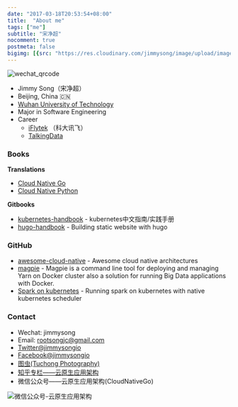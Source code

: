 ```yaml
---
date: "2017-03-18T20:53:54+08:00"
title:  "About me"
tags: ["me"]
subtitle: "宋净超"
nocomment: true
postmeta: false
bigimg: [{src: "https://res.cloudinary.com/jimmysong/image/upload/images/dark-side-of-the-moon.jpg", desc: "Dark Side of the Moon-Pink Floyd"}]
---
```


![wechat_qrcode](https://res.cloudinary.com/jimmysong/image/upload/images/jimmysong-wechat-qrcode.jpg)

- Jimmy Song（宋净超）
- Beijing, China 🇨🇳
- [Wuhan University of Technology](http://www.whut.edu.cn) 
- Major in Software Engineering
- Career
  - [iFlytek](http://www.iflytek.com) （科大讯飞）
  - [TalkingData](http://www.talkingdata.com)

### Books

**Translations**

- [Cloud Native Go](https://jimmysong.io/cloud-native-go)
- [Cloud Native Python](https://jimmysong.io/posts/cloud-native-python/)

**Gitbooks**

- [kubernetes-handbook](https://github.com/rootsongjc/kubernetes-handbook/) - kubernetes中文指南/实践手册
- [hugo-handbook](https://github.com/rootsongjc/hugo-handbook) - Building static website with hugo

### GitHub

- [awesome-cloud-native](https://github.com/rootsongjc/awesome-cloud-native) - Awesome cloud native architectures
- [magpie](https://github.com/rootsongjc/magpie) - Magpie is a command line tool for deploying and managing Yarn on Docker cluster also a solution for running Big Data applications with Docker.
- [Spark on kubernetes](https://jimmysong.io/spark-on-k8s) - Running spark on kubernetes with native kubernetes scheduler

### Contact

- Wechat: jimmysong
- Email: rootsongjc@gmail.com
- [Twitter@jimmysongio](https://twitter.com/jimmysongio)
- [Facebook@jimmysongio](https://facebook.com/jimmysongio)
- [图虫(Tuchong Photography)](https://jimmysong.tuchong.com)
- [知乎专栏——云原生应用架构](https://zhuanlan.zhihu.com/cloud-native)
- 微信公众号——云原生应用架构(CloudNativeGo)

![微信公众号-云原生应用架构](https://res.cloudinary.com/jimmysong/image/upload/images/cloud-native-wechat-public-account.jpg)
